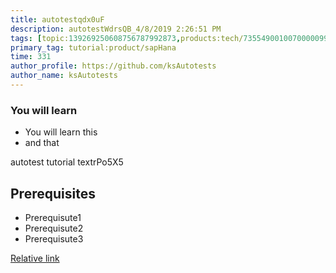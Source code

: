 ```yaml
---
title: autotestqdx0uF
description: autotestWdrsQB_4/8/2019 2:26:51 PM
tags: [topic:139269250608756787992873,products:tech/73554900100700000996,tutorial:experience/advanced]
primary_tag: tutorial:product/sapHana
time: 331
author_profile: https://github.com/ksAutotests
author_name: ksAutotests
---
```

### You will learn
- You will learn this
- and that

autotest tutorial textrPo5X5

## Prerequisites
- Prerequisute1
- Prerequisute2
- Prerequisute3

[Relative link](autotest_tutorial448jnj)
